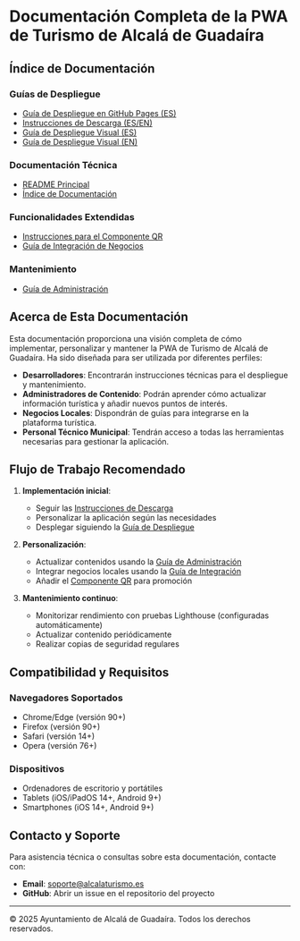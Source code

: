 # Documentación Completa de la PWA de Turismo de Alcalá de Guadaíra

## Índice de Documentación

### Guías de Despliegue
- [Guía de Despliegue en GitHub Pages (ES)](GITHUB_DEPLOYMENT_GUIDE.md)
- [Instrucciones de Descarga (ES/EN)](DOWNLOAD_INSTRUCTIONS.md)
- [Guía de Despliegue Visual (ES)](docs/GUIA_VISUAL_DESPLIEGUE.md)
- [Guía de Despliegue Visual (EN)](docs/DEPLOYMENT_VISUAL_GUIDE.md)

### Documentación Técnica
- [README Principal](README.md)
- [Índice de Documentación](docs/README.md)

### Funcionalidades Extendidas
- [Instrucciones para el Componente QR](docs/QR_CODE_INSTRUCTIONS.md)
- [Guía de Integración de Negocios](docs/BUSINESS_INTEGRATION_GUIDE.md)

### Mantenimiento
- [Guía de Administración](docs/ADMIN_GUIDE.md)

## Acerca de Esta Documentación

Esta documentación proporciona una visión completa de cómo implementar, personalizar y mantener la PWA de Turismo de Alcalá de Guadaíra. Ha sido diseñada para ser utilizada por diferentes perfiles:

- **Desarrolladores**: Encontrarán instrucciones técnicas para el despliegue y mantenimiento.
- **Administradores de Contenido**: Podrán aprender cómo actualizar información turística y añadir nuevos puntos de interés.
- **Negocios Locales**: Dispondrán de guías para integrarse en la plataforma turística.
- **Personal Técnico Municipal**: Tendrán acceso a todas las herramientas necesarias para gestionar la aplicación.

## Flujo de Trabajo Recomendado

1. **Implementación inicial**:
   - Seguir las [Instrucciones de Descarga](DOWNLOAD_INSTRUCTIONS.md)
   - Personalizar la aplicación según las necesidades
   - Desplegar siguiendo la [Guía de Despliegue](GITHUB_DEPLOYMENT_GUIDE.md)

2. **Personalización**:
   - Actualizar contenidos usando la [Guía de Administración](docs/ADMIN_GUIDE.md)
   - Integrar negocios locales usando la [Guía de Integración](docs/BUSINESS_INTEGRATION_GUIDE.md)
   - Añadir el [Componente QR](docs/QR_CODE_INSTRUCTIONS.md) para promoción

3. **Mantenimiento continuo**:
   - Monitorizar rendimiento con pruebas Lighthouse (configuradas automáticamente)
   - Actualizar contenido periódicamente
   - Realizar copias de seguridad regulares

## Compatibilidad y Requisitos

### Navegadores Soportados
- Chrome/Edge (versión 90+)
- Firefox (versión 90+)
- Safari (versión 14+)
- Opera (versión 76+)

### Dispositivos
- Ordenadores de escritorio y portátiles
- Tablets (iOS/iPadOS 14+, Android 9+)
- Smartphones (iOS 14+, Android 9+)

## Contacto y Soporte

Para asistencia técnica o consultas sobre esta documentación, contacte con:

- **Email**: soporte@alcalaturismo.es
- **GitHub**: Abrir un issue en el repositorio del proyecto

---

© 2025 Ayuntamiento de Alcalá de Guadaíra. Todos los derechos reservados.
